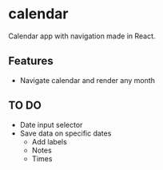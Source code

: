 # calendar
Calendar app with navigation made in React.

## Features
- Navigate calendar and render any month

## TO DO
- Date input selector
- Save data on specific dates
  - Add labels
  - Notes
  - Times
